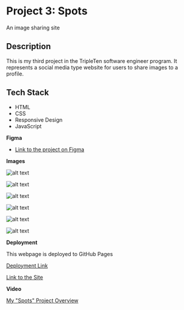 # Project 3: Spots

An image sharing site

## Description

This is my third project in the TripleTen software engineer program. It represents a social media type website for users to share images to a profile.

## Tech Stack

- HTML
- CSS
- Responsive Design
- JavaScript

**Figma**

- [Link to the project on Figma](https://www.figma.com/file/BBNm2bC3lj8QQMHlnqRsga/Sprint-3-Project-%E2%80%94-Spots?type=design&node-id=2%3A60&mode=design&t=afgNFybdorZO6cQo-1)

**Images**

![alt text](images/1-photo-by-moritz-feldmann-from-pexels.jpg)

![alt text](images/2-photo-by-ceiline-from-pexels.jpg)

![alt text](images/3-photo-by-tubanur-dogan-from-pexels.jpg)

![alt text](images/4-photo-by-maurice-laschet-from-pexels.jpg)

![alt text](images/5-photo-by-van-anh-nguyen-from-pexels.jpg)

![alt text](images/6-photo-by-moritz-feldmann-from-pexels.jpg)

**Deployment**

This webpage is deployed to GitHub Pages

[Deployment Link](https://samuller13.github.io/se_project_spots/)


[Link to the Site](https://samuller13.github.io/se_project_spots/)




**Video**

[My "Spots" Project Overview](https://drive.google.com/file/d/1mooTK0480wEE9f7a-ADmcjDsq2D32XnI/view?usp=sharing)
